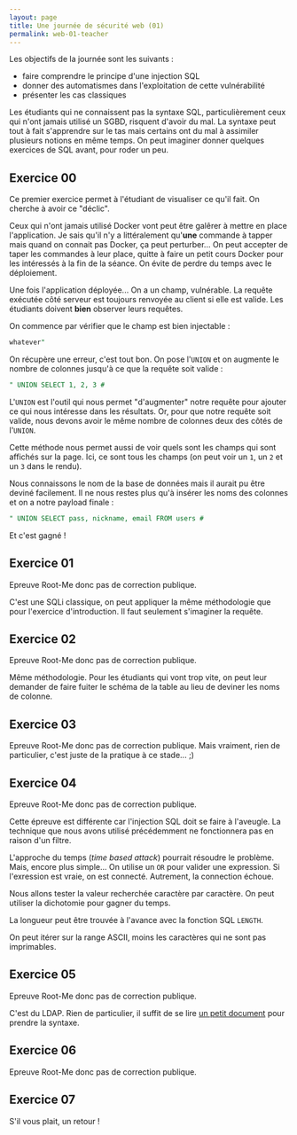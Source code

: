```yaml
---
layout: page
title: Une journée de sécurité web (01)
permalink: web-01-teacher
---
```


Les objectifs de la journée sont les suivants :

* faire comprendre le principe d'une injection SQL
* donner des automatismes dans l'exploitation de cette vulnérabilité
* présenter les cas classiques

Les étudiants qui ne connaissent pas la syntaxe SQL, particulièrement ceux
qui n'ont jamais utilisé un SGBD, risquent d'avoir du mal. La syntaxe peut
tout à fait s'apprendre sur le tas mais certains ont du mal à assimiler
plusieurs notions en même temps. On peut imaginer donner quelques exercices
de SQL avant, pour roder un peu.


## Exercice 00

Ce premier exercice permet à l'étudiant de visualiser ce qu'il fait. On cherche
à avoir ce "déclic".

Ceux qui n'ont jamais utilisé Docker vont peut être galêrer à mettre en place
l'application. Je sais qu'il n'y a littéralement qu'**une** commande à tapper
mais quand on connait pas Docker, ça peut perturber... On peut accepter de
taper les commandes à leur place, quitte à faire un petit cours Docker pour
les intéressés à la fin de la séance. On évite de perdre du temps avec le
déploiement.

Une fois l'application déployée... On a un champ, vulnérable. La requête
exécutée côté serveur est toujours renvoyée au client si elle est valide.
Les étudiants doivent **bien** observer leurs requêtes.

On commence par vérifier que le champ est bien injectable :

```sql
whatever"
```

On récupère une erreur, c'est tout bon. On pose l'`UNION` et on augmente le
nombre de colonnes jusqu'à ce que la requête soit valide :

```sql
" UNION SELECT 1, 2, 3 #
```

L'`UNION` est l'outil qui nous permet "d'augmenter" notre requête pour
ajouter ce qui nous intéresse dans les résultats. Or, pour que notre requête
soit valide, nous devons avoir le même nombre de colonnes deux des côtés de
l'`UNION`.

Cette méthode nous permet aussi de voir quels sont les champs qui sont
affichés sur la page. Ici, ce sont tous les champs (on peut voir un `1`, un `2`
et un `3` dans le rendu).

Nous connaissons le nom de la base de données mais il aurait pu être deviné
facilement. Il ne nous restes plus qu'à insérer les noms des colonnes et on
a notre payload finale :

```sql
" UNION SELECT pass, nickname, email FROM users #
```

Et c'est gagné !


## Exercice 01

Epreuve Root-Me donc pas de correction publique.

C'est une SQLi classique, on peut appliquer la même méthodologie que
pour l'exercice d'introduction. Il faut seulement s'imaginer la requête.


## Exercice 02

Epreuve Root-Me donc pas de correction publique.

Même méthodologie. Pour les étudiants qui vont trop vite, on peut leur
demander de faire fuiter le schéma de la table au lieu de deviner les noms
de colonne.


## Exercice 03

Epreuve Root-Me donc pas de correction publique. Mais vraiment, rien de
particulier, c'est juste de la pratique à ce stade... ;)


## Exercice 04

Epreuve Root-Me donc pas de correction publique.

Cette épreuve est différente car l'injection SQL doit se faire à l'aveugle.
La technique que nous avons utilisé précédemment ne fonctionnera pas
en raison d'un filtre.

L'approche du temps (*time based attack*) pourrait résoudre le problème. Mais,
encore plus simple... On utilise un `OR` pour valider une expression. Si
l'exression est vraie, on est connecté. Autrement, la connection échoue.

Nous allons tester la valeur recherchée caractère par caractère. On peut
utiliser la dichotomie pour gagner du temps.

La longueur peut être trouvée à l'avance avec la fonction SQL `LENGTH`.

On peut itérer sur la range ASCII, moins les caractères qui ne sont pas
imprimables.


## Exercice 05

Epreuve Root-Me donc pas de correction publique.

C'est du LDAP. Rien de particulier, il suffit de se lire
[un petit document](https://www.blackhat.com/presentations/bh-europe-08/Alonso-Parada/Whitepaper/bh-eu-08-alonso-parada-WP.pdf)
pour prendre la syntaxe.


## Exercice 06

Epreuve Root-Me donc pas de correction publique.


## Exercice 07

S'il vous plait, un retour !
